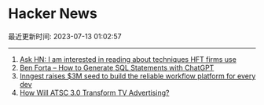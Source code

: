 # Hacker News

最近更新时间: 2023-07-13 01:02:57

--- 
1. [Ask HN: I am interested in reading about techniques HFT firms use](https://news.ycombinator.com/item?id=36697191) 
2. [Ben Forta – How to Generate SQL Statements with ChatGPT](https://forta.com/2023/07/10/how-to-generate-sql-statements-with-chatgpt/) 
3. [Inngest raises $3M seed to build the reliable workflow platform for every dev](https://www.inngest.com/blog/announcing-inngest-seed-financing) 
4. [How Will ATSC 3.0 Transform TV Advertising?](https://www.msn.com/en-us/news/technology/how-will-atsc-30-transform-tv-advertising/ar-AA1dGfvZ) 
